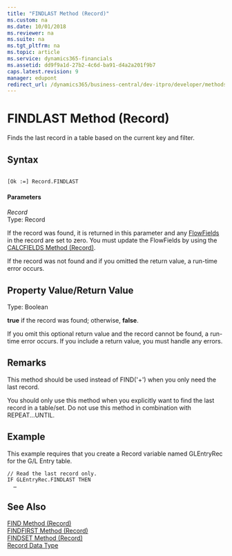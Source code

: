 ```yaml
---
title: "FINDLAST Method (Record)"
ms.custom: na
ms.date: 10/01/2018
ms.reviewer: na
ms.suite: na
ms.tgt_pltfrm: na
ms.topic: article
ms.service: dynamics365-financials
ms.assetid: dd9f9a1d-27b2-4c6d-ba91-d4a2a201f9b7
caps.latest.revision: 9
manager: edupont
redirect_url: /dynamics365/business-central/dev-itpro/developer/methods-auto/al-method-reference
---
```


 

# FINDLAST Method (Record)
Finds the last record in a table based on the current key and filter.  
  
## Syntax  
  
```  
  
[Ok :=] Record.FINDLAST  
```  
  
#### Parameters  
 *Record*  
 Type: Record  
  
 If the record was found, it is returned in this parameter and any [FlowFields](../devenv-flowfields.md) in the record are set to zero. You must update the FlowFields by using the [CALCFIELDS Method \(Record\)](devenv-CALCFIELDS-Method-Record.md).  
  
 If the record was not found and if you omitted the return value, a run-time error occurs.  
  
## Property Value/Return Value  
 Type: Boolean  
  
 **true** if the record was found; otherwise, **false**.  
  
 If you omit this optional return value and the record cannot be found, a run-time error occurs. If you include a return value, you must handle any errors.  
  
## Remarks  
 This method should be used instead of FIND\('+'\) when you only need the last record.  
  
 You should only use this method when you explicitly want to find the last record in a table/set. Do not use this method in combination with REPEAT...UNTIL.  
  
## Example  
 This example requires that you create a Record variable named GLEntryRec for the G/L Entry table.  
  
```  
// Read the last record only.   
IF GLEntryRec.FINDLAST THEN  
  …  
```  
  
## See Also  
 [FIND Method \(Record\)](devenv-FIND-Method-Record.md)   
 [FINDFIRST Method \(Record\)](devenv-FINDFIRST-Method-Record.md)   
 [FINDSET Method \(Record\)](devenv-FINDSET-Method-Record.md)   
 [Record Data Type](../datatypes/devenv-Record-Data-Type.md)